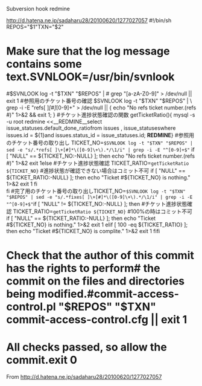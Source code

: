 ﻿Subversion hook redmine


http://d.hatena.ne.jp/sadaharu28/20100620/1277027057
#!/bin/sh
REPOS="$1"TXN="$2"
# Make sure that the log message contains some text.SVNLOOK=/usr/bin/svnlook 
#$SVNLOOK log -t "$TXN" "$REPOS" | \#   grep "[a-zA-Z0-9]" > /dev/null || exit 1
#参照用のチケット番号の確認
$SVNLOOK log -t "$TXN" "$REPOS" | \ 
grep -i -E "refs[ ]*[#]*[0-9]+" > /dev/null || \{ echo "No refs ticket number.(refs #)" 1>&2 && exit 1; }
#チケット進捗状態確認の関数 
getTicketRatio(){ 
mysql -s -u root redmine <<__REDMINE__select    
issue_statuses.default_done_ratiofrom    issues ,   issue_statuseswhere    issues.id = ${1}and issues.status_id = issue_statuses.id; __REDMINE__}
#参照用のチケット番号の取り出し
TICKET_NO=`$SVNLOOK log -t "$TXN" "$REPOS" | sed -e "s/.*refs[ ]\+[#]*\([0-9]\+\).*/\1/i" | grep -i -E "^[0-9]+$"`
if [ "NULL" == ${TICKET_NO:-NULL} ]; then 
  echo "No refs ticket number.(refs #)" 1>&2 
  exit 1else 
  #チケット進捗状態確認 
  TICKET_RATIO=`getTicketRatio ${TICKET_NO}`
#進捗状態が確認できない場合はコミット不可 
  if [ "NULL" == ${TICKET_RATIO:-NULL} ]; then 
    echo "Ticket #${TICKET_NO} is nothing." 1>&2 
    exit 1 
  fi  
fi
#完了用のチケット番号の取り出しTICKET_NO=`$SVNLOOK log -t "$TXN" "$REPOS" | sed -e "s/.*fixes[ ]\+[#]*\([0-9]\+\).*/\1/i" | grep -i -E "^[0-9]+$"`if [ "NULL" != ${TICKET_NO:-NULL} ]; then 
  #チケット進捗状態確認 
  TICKET_RATIO=`getTicketRatio ${TICKET_NO}`
#100%の時はコミット不可 
  if [ "NULL" == ${TICKET_RATIO:-NULL} ]; then 
    echo "Ticket #${TICKET_NO} is nothing." 1>&2 
    exit 1 
  elif [ 100 -eq ${TICKET_RATIO} ]; then 
    echo "Ticket #${TICKET_NO} is complite." 1>&2 
    exit 1 
  fifi
# Check that the author of this commit has the rights to perform# the commit on the files and directories being modified.#commit-access-control.pl "$REPOS" "$TXN" commit-access-control.cfg || exit 1
# All checks passed, so allow the commit.exit 0
From <http://d.hatena.ne.jp/sadaharu28/20100620/1277027057>